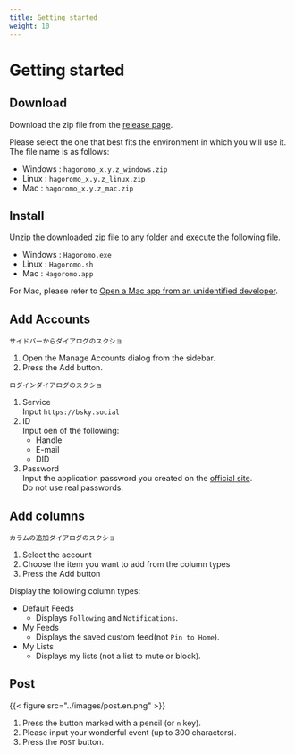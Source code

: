 ```yaml
---
title: Getting started
weight: 10
---
```


# Getting started

## Download

Download the zip file from the [release page](https://github.com/ioriayane/Hagoromo/releases).

Please select the one that best fits the environment in which you will use it. The file name is as follows:

- Windows : `hagoromo_x.y.z_windows.zip`
- Linux : `hagoromo_x.y.z_linux.zip`
- Mac : `hagoromo_x.y.z_mac.zip`

## Install

Unzip the downloaded zip file to any folder and execute the following file.

- Windows : `Hagoromo.exe`
- Linux : `Hagoromo.sh`
- Mac : `Hagoromo.app`

For Mac, please refer to [Open a Mac app from an unidentified developer](https://support.apple.com/guide/mac-help/open-a-mac-app-from-an-unidentified-developer-mh40616/mac).

## Add Accounts

```
サイドバーからダイアログのスクショ
```

1. Open the Manage Accounts dialog from the sidebar.
2. Press the Add button.


```
ログインダイアログのスクショ
```

1. Service  
   Input `https://bsky.social`
2. ID  
   Input oen of the following:
     - Handle
     - E-mail
     - DID
4. Password  
   Input the application password you created on the [official site](https://bsky.app/settings/app-passwords).  
   Do not use real passwords.
 

## Add columns

```
カラムの追加ダイアログのスクショ
```

1. Select the account
2. Choose the item you want to add from the column types
3. Press the Add button

Display the following column types:

- Default Feeds
  - Displays `Following` and `Notifications`.
- My Feeds
  - Displays the saved custom feed(not `Pin to Home`).
- My Lists
  - Displays my lists (not a list to mute or block).

## Post

{{< figure src="../images/post.en.png" >}}

1. Press the button marked with a pencil (or `n` key).
2. Please input your wonderful event (up to 300 charactors).
3. Press the `POST` button.
